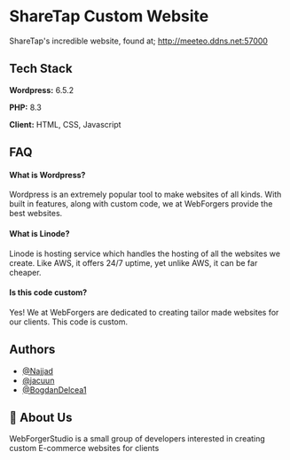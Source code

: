 
# ShareTap Custom Website

ShareTap's incredible website, found at; http://meeteo.ddns.net:57000


## Tech Stack

**Wordpress:** 6.5.2

**PHP:** 8.3

**Client:** HTML, CSS, Javascript

## FAQ

#### What is Wordpress?

Wordpress is an extremely popular tool to make websites of all kinds. With built in features, along with custom code, we at WebForgers provide the best websites.

#### What is Linode?

Linode is hosting service which handles the hosting of all the websites we create. Like AWS, it offers 24/7 uptime, yet unlike AWS, it can be far cheaper.

#### Is this code custom?

Yes! We at WebForgers are dedicated to creating tailor made websites for our clients. This code is custom.

## Authors

- [@Najjad](https://www.github.com/najjad)
- [@jacuun](https://www.github.com/jacuun)
- [@BogdanDelcea1](https://www.github.com/bogdandelcea1)


## 🚀 About Us
WebForgerStudio is a small group of developers interested in creating custom E-commerce websites for clients

